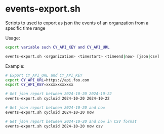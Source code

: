 # events-export.sh

Scripts to used to export as json the events of an organzation from a specific time range

Usage:

```bash
export variable such CY_API_KEY and CY_API_URL

events-export.sh <organization> <timestart> <timeend|now> [json|csv]
```

Example:

```bash
# Export CY_API_URL and CY_API_KEY
export CY_API_URL=https://api.foo.com
export CY_API_KEY=xxxxxxxxxxxx

# Get json report between 2024-10-20 2024-10-22
events-export.sh cycloid 2024-10-20 2024-10-22

# Get json report between 2024-10-20 and now
events-export.sh cycloid 2024-10-20 now

# Get json report between 2024-10-20 and now in CSV format
events-export.sh cycloid 2024-10-20 now csv
```
